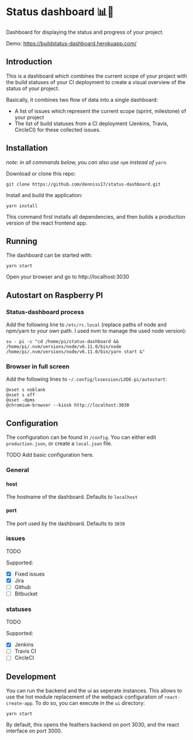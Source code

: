 # Status dashboard 📊🚦

Dashboard for displaying the status and progress of your project.

Demo: https://buildstatus-dashboard.herokuapp.com/

## Introduction

This is a dashboard which combines the current scope of your project with the build statuses of your CI deployment 
to create a visual overview of the status of your project.

Basically, it combines two flow of data into a single dashboard:

- A list of issues which represent the current scope (sprint, milestone) of your project 
- The list of build statuses from a CI deployment (Jenkins, Travis, CircleCI) for these collected issues.

## Installation

_note: in all commands below, you can also use `npm` instead of `yarn`._

Download or clone this repo:

    git clone https://github.com/denniss17/status-dashboard.git
  
Install and build the application:

    yarn install
    
This command first installs all dependencies, and then builds a production version of the react frontend app.
    
## Running

The dashboard can be started with:

    yarn start
    
Open your browser and go to http://localhost:3030

## Autostart on Raspberry PI

### Status-dashboard process

Add the following line to `/etc/rc.local` (replace paths of node and npm/yarn to your own path. I used nvm to manage the used node version):

    su - pi -c "cd /home/pi/status-dashboard && /home/pi/.nvm/versions/node/v6.11.0/bin/node /home/pi/.nvm/versions/node/v6.11.0/bin/yarn start &"

### Browser in full screen

Add the following lines to `~/.config/lxsession/LXDE-pi/autostart`:

    @xset s noblank
    @xset s off
    @xset -dpms
    @chromium-browser --kiosk http://localhost:3030


## Configuration

The configuration can be found in `/config`. You can either edit `production.json`, or create a `local.json` file.

TODO Add basic configuration here.

### General

#### host

The hostname of the dashboard. Defaults to `localhost`

#### port

The port used by the dashboard. Defaults to `3030`

### issues

TODO

Supported:

- [x] Fixed issues
- [x] Jira
- [ ] Github
- [ ] Bitbucket

### statuses

TODO

Supported:

- [x] Jenkins
- [ ] Travis CI
- [ ] CircleCI

## Development

You can run the backend and the ui as seperate instances. This allows to use the hot module replacement of the webpack 
configuration of `react-create-app`. To do so, you can execute in the `ui` directory:

    yarn start

By default, this opens the feathers backend on port 3030, and the react interface on port 3000.
